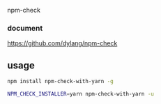 npm-check

### document

https://github.com/dylang/npm-check

## usage

```bash
npm install npm-check-with-yarn -g

NPM_CHECK_INSTALLER=yarn npm-check-with-yarn -u
```
